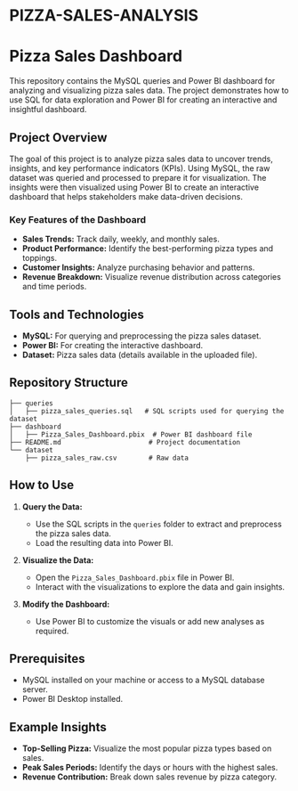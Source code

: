 # PIZZA-SALES-ANALYSIS

# Pizza Sales Dashboard

This repository contains the MySQL queries and Power BI dashboard for analyzing and visualizing pizza sales data. The project demonstrates how to use SQL for data exploration and Power BI for creating an interactive and insightful dashboard.

## Project Overview

The goal of this project is to analyze pizza sales data to uncover trends, insights, and key performance indicators (KPIs). Using MySQL, the raw dataset was queried and processed to prepare it for visualization. The insights were then visualized using Power BI to create an interactive dashboard that helps stakeholders make data-driven decisions.

### Key Features of the Dashboard
- **Sales Trends:** Track daily, weekly, and monthly sales.
- **Product Performance:** Identify the best-performing pizza types and toppings.
- **Customer Insights:** Analyze purchasing behavior and patterns.
- **Revenue Breakdown:** Visualize revenue distribution across categories and time periods.

## Tools and Technologies
- **MySQL:** For querying and preprocessing the pizza sales dataset.
- **Power BI:** For creating the interactive dashboard.
- **Dataset:** Pizza sales data (details available in the uploaded file).

## Repository Structure
```
├── queries
│   ├── pizza_sales_queries.sql   # SQL scripts used for querying the dataset
├── dashboard
│   ├── Pizza_Sales_Dashboard.pbix  # Power BI dashboard file
├── README.md                      # Project documentation
└── dataset
    ├── pizza_sales_raw.csv        # Raw data
```

## How to Use

1. **Query the Data:**
   - Use the SQL scripts in the `queries` folder to extract and preprocess the pizza sales data.
   - Load the resulting data into Power BI.

2. **Visualize the Data:**
   - Open the `Pizza_Sales_Dashboard.pbix` file in Power BI.
   - Interact with the visualizations to explore the data and gain insights.

3. **Modify the Dashboard:**
   - Use Power BI to customize the visuals or add new analyses as required.

## Prerequisites

- MySQL installed on your machine or access to a MySQL database server.
- Power BI Desktop installed.

## Example Insights
- **Top-Selling Pizza:** Visualize the most popular pizza types based on sales.
- **Peak Sales Periods:** Identify the days or hours with the highest sales.
- **Revenue Contribution:** Break down sales revenue by pizza category.



